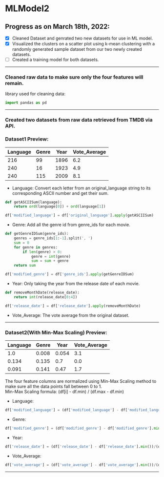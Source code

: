 # MLModel2

## Progress as on March 18th, 2022:
- [x] Cleaned Dataset and genrated two new datasets for use in ML model.   
- [x] Visualized the clusters on a scatter plot using k-mean clustering with a randomly generated sample dataset from our two newly created datasets.   
- [ ] Created a training model for both datasets.    

-----
### Cleaned raw data to make sure only the four features will remain.
library used for cleaning data: 
```python
import pandas as pd
```

-----
### Created two datasets from raw data retrieved from TMDB via API.

### Dataset1 Preview:
Language | Genre | Year | Vote_Average
---------|-------|------|--------------
216      |   99  | 1896 |    6.2       
240      |   16  | 1923 |    4.9       
240      |   115 | 2009 |    8.1       

* Language: Convert each letter from an original_language string to its corresponding ASCII number and get their sum.
```python
def getASCIISum(language):
	return ord(language[0]) + ord(language[1])

df['modified_language'] = df['original_language'].apply(getASCIISum)
```   
* Genre: Add all the genre id from genre_ids for each movie.
```python
def getGenreIDSum(genre_ids):
	genres = genre_ids[1:-1].split(', ')
	sum = 0
	for genre in genres:
		if len(genre) > 0:
			genre = int(genre)
			sum = sum + genre
	return sum

df['modified_genre'] = df['genre_ids'].apply(getGenreIDSum)
```

* Year: Only taking the year from the release date of each movie.
```python
def removeMonthDate(release_date):
	return int(release_date[0:4])

df['release_date'] = df['release_date'].apply(removeMonthDate)
```

* Vote_Average: The vote average from the original dataset.   



-----
### Dataset2(With Min-Max Scaling) Preview:
Language | Genre | Year | Vote_Average
---------|-------|------|--------------
1.0      | 0.008 |0.054 |    3.1       
0.134    | 0.135 |0.7   |    0.0       
0.091    | 0.141 |0.47  |    1.7       

The four feature columns are normalized using Min-Max Scaling method to make sure all the data points fall between 0 to 1.   
Min-Max Scaling formula: (df[i] - df.min) / (df.max - df.min)
* Language: 
```python
df['modified_language'] = (df['modified_language'] - df['modified_language'].min())/(df['modified_language'].max() - df['modified_language'].min())
```

* Genre:
```python
df['modified_genre'] = (df['modified_genre'] - df['modified_genre'].min())/(df['modified_genre'].max() - df['modified_genre'].min())
```

* Year:
```python
df['release_date'] = (df['release_date'] - df['release_date'].min())/(df['release_date'].max() - df['release_date'].min())
```

* Vote_Average:
```python
df['vote_average'] = (df['vote_average'] - df['vote_average'].min())/(df['vote_average'].max() - df['vote_average'].min())
```
-----
